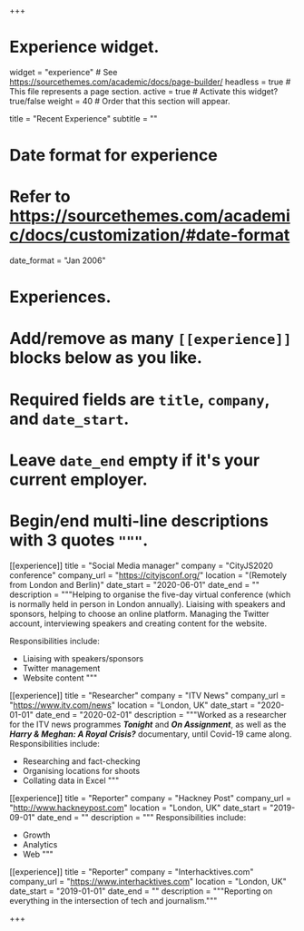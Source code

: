 +++
# Experience widget.
widget = "experience"  # See https://sourcethemes.com/academic/docs/page-builder/
headless = true  # This file represents a page section.
active = true  # Activate this widget? true/false
weight = 40  # Order that this section will appear.

title = "Recent Experience"
subtitle = ""

# Date format for experience
#   Refer to https://sourcethemes.com/academic/docs/customization/#date-format
date_format = "Jan 2006"

# Experiences.
#   Add/remove as many `[[experience]]` blocks below as you like.
#   Required fields are `title`, `company`, and `date_start`.
#   Leave `date_end` empty if it's your current employer.
#   Begin/end multi-line descriptions with 3 quotes `"""`.
[[experience]]
  title = "Social Media manager"
  company = "CityJS2020 conference"
  company_url = "https://cityjsconf.org/"
  location = "(Remotely from London and Berlin)"
  date_start = "2020-06-01"
  date_end = ""
  description = """Helping to organise the five-day virtual conference (which is normally held in person in London annually). Liaising with speakers and sponsors, helping to choose an online platform. Managing the Twitter account, interviewing speakers and creating content for the website.
  
  Responsibilities include:
  
  * Liaising with speakers/sponsors
  * Twitter management
  * Website content
  """

[[experience]]
  title = "Researcher"
  company = "ITV News"
  company_url = "https://www.itv.com/news"
  location = "London, UK"
  date_start = "2020-01-01"
  date_end = "2020-02-01"
  description = """Worked as a researcher for the ITV news programmes ***Tonight*** and ***On Assignment***, as well as the ***Harry & Meghan: A Royal Crisis?*** documentary, until Covid-19 came along.
  Responsibilities include:
  
  * Researching and fact-checking
  * Organising locations for shoots
  * Collating data in Excel
  """

[[experience]]
  title = "Reporter"
  company = "Hackney Post"
  company_url = "http://www.hackneypost.com"
  location = "London, UK"
  date_start = "2019-09-01"
  date_end = ""
  description = """
  Responsibilities include:
  
  * Growth
  * Analytics
  * Web
  """

[[experience]]
  title = "Reporter"
  company = "Interhacktives.com"
  company_url = "https://www.interhacktives.com"
  location = "London, UK"
  date_start = "2019-01-01"
  date_end = ""
  description = """Reporting on everything in the intersection of tech and journalism."""

+++
